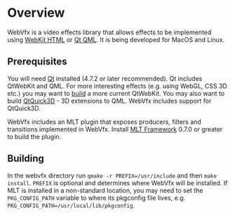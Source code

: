 # Overview

WebVfx is a video effects library that allows effects to be implemented using [WebKit HTML](http://trac.webkit.org/wiki/QtWebKit) or [Qt QML](http://doc.qt.nokia.com/latest/qtquick.html). It is being developed for MacOS and Linux.

## Prerequisites

You will need [Qt](http://qt.nokia.com/downloads/) installed (4.7.2 or later recommended). Qt includes QtWebKit and QML. For more interesting effects (e.g. using WebGL, CSS 3D etc.) you may want to [build](http://trac.webkit.org/wiki/QtWebKit#BuildInstructions) a more current QtWebKit.
You may also want to build [QtQuick3D](http://doc.qt.nokia.com/qt-quick3d-snapshot/index.html) - 3D extensions to QML. WebVfx includes support for QtQuick3D.

WebVfx includes an MLT plugin that exposes producers, filters and transitions implemented in WebVfx. Install [MLT Framework](http://www.mltframework.org/) 0.7.0 or greater to build the plugin.

## Building

In the webvfx directory run `qmake -r PREFIX=/usr/include` and then `make install`. `PREFIX` is optional and determines where WebVfx will be installed. If MLT is installed in a non-standard location, you may need to set the `PKG_CONFIG_PATH` variable to where its pkgconfig file lives, e.g. `PKG_CONFIG_PATH=/usr/local/lib/pkgconfig`.